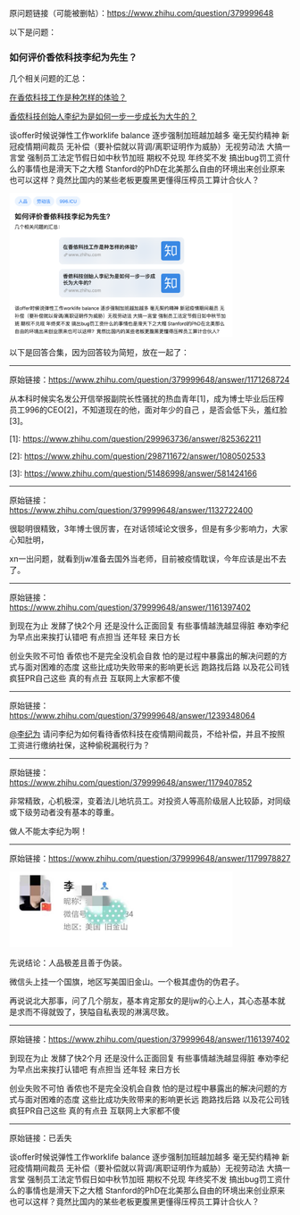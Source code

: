 原问题链接（可能被删帖）：https://www.zhihu.com/question/379999648

以下是问题：



### 如何评价香侬科技李纪为先生？

几个相关问题的汇总：

[在香侬科技工作是种怎样的体验？](https://www.zhihu.com/question/298711672)   

[香侬科技创始人李纪为是如何一步一步成长为大牛的？](https://www.zhihu.com/question/299963736) 

谈offer时候说弹性工作worklife balance 逐步强制加班越加越多 毫无契约精神 新冠疫情期间裁员 无补偿（要补偿就以背调/离职证明作为威胁）无视劳动法 大搞一言堂 强制员工法定节假日如中秋节加班 期权不兑现 年终奖不发 搞出bug罚工资什么的事情也是滑天下之大稽 Stanford的PhD在北美那么自由的环境出来创业原来也可以这样？竟然比国内的某些老板更腹黑更懂得压榨员工算计合伙人？



<img src="1.png" width=400 />

以下是回答合集，因为回答较为简短，放在一起了：

--------------

原始链接：https://www.zhihu.com/question/379999648/answer/1171268724


<p>从本科时候实名发公开信举报副院长性骚扰的热血青年[1]，成为博士毕业后压榨员工996的CEO[2]，不知道现在的他，面对年少的自己 ，是否会低下头，羞红脸[3]。</p><p>[1]: <a href="https://www.zhihu.com/question/299963736/answer/825362211" class="internal" data-za-detail-view-id="1043"><span class="invisible">https://www.</span><span class="visible">zhihu.com/question/2999</span><span class="invisible">63736/answer/825362211</span><span class="ellipsis"></span></a></p><p>[2]: <a href="https://www.zhihu.com/question/298711672/answer/1080502533" class="internal" data-za-detail-view-id="1043"><span class="invisible">https://www.</span><span class="visible">zhihu.com/question/2987</span><span class="invisible">11672/answer/1080502533</span><span class="ellipsis"></span></a></p><p>[3]: <a href="https://www.zhihu.com/question/51486998/answer/581424166" class="internal" data-za-detail-view-id="1043"><span class="invisible">https://www.</span><span class="visible">zhihu.com/question/5148</span><span class="invisible">6998/answer/581424166</span><span class="ellipsis"></span></a></p>



-----------------------------

原始链接：https://www.zhihu.com/question/379999648/answer/1132722400



很聪明很精致，3年博士很厉害，在对话领域论文很多，但是有多少影响力，大家心知肚明，

xn一出问题，就看到ljw准备去国外当老师，目前被疫情耽误，今年应该是出不去了。

-----------------

原始链接： https://www.zhihu.com/question/379999648/answer/1161397402

到现在为止 发酵了快2个月 还是没什么正面回复 有些事情越洗越显得脏 奉劝李纪为早点出来挨打认错吧 有点担当 还年轻 来日方长

创业失败不可怕 香侬也不是完全没机会自救 怕的是过程中暴露出的解决问题的方式与面对困难的态度 这些比成功失败带来的影响更长远 跑路找后路 以及花公司钱疯狂PR自己这些 真的有点丑 互联网上大家都不傻

--------------------

原始链接：https://www.zhihu.com/question/379999648/answer/1239348064

[@李纪为](https://www.zhihu.com/people/5e056432a4ff5e6120a5dc0c5d50afca) 请问李纪为如何看待香侬科技在疫情期间裁员，不给补偿，并且不按照工资进行缴纳社保，这种偷税漏税行为？

----------

原始链接： https://www.zhihu.com/question/379999648/answer/1179407852

非常精致，心机极深，变着法儿地坑员工。对投资人等高阶级层人比较舔，对同级或下级劳动者没有基本的尊重。

做人不能太李纪为啊！

------------------

原始链接：https://www.zhihu.com/question/379999648/answer/1179978827

<img src="v2-be17deff9244b38220cbfb588c58b797_hd.jpg" width=400 />

先说结论：人品极差且善于伪装。

微信头上挂一个国旗，地区写美国旧金山。一个极其虚伪的伪君子。

再说说北大那事，问了几个朋友，基本肯定那女的是ljw的心上人，其心态基本就是求而不得就毁了，狭隘自私表现的淋漓尽致。

--------------

原始链接：https://www.zhihu.com/question/379999648/answer/1161397402

到现在为止 发酵了快2个月 还是没什么正面回复 有些事情越洗越显得脏 奉劝李纪为早点出来挨打认错吧 有点担当 还年轻 来日方长

创业失败不可怕 香侬也不是完全没机会自救 怕的是过程中暴露出的解决问题的方式与面对困难的态度 这些比成功失败带来的影响更长远 跑路找后路 以及花公司钱疯狂PR自己这些 真的有点丑 互联网上大家都不傻



----------------------------

原始链接：已丢失

谈offer时候说弹性工作worklife balance 逐步强制加班越加越多 毫无契约精神 新冠疫情期间裁员 无补偿（要补偿就以背调/离职证明作为威胁）无视劳动法 大搞一言堂 强制员工法定节假日如中秋节加班 期权不兑现 年终奖不发 搞出bug罚工资什么的事情也是滑天下之大稽 Stanford的PhD在北美那么自由的环境出来创业原来也可以这样？竟然比国内的某些老板更腹黑更懂得压榨员工算计合伙人？